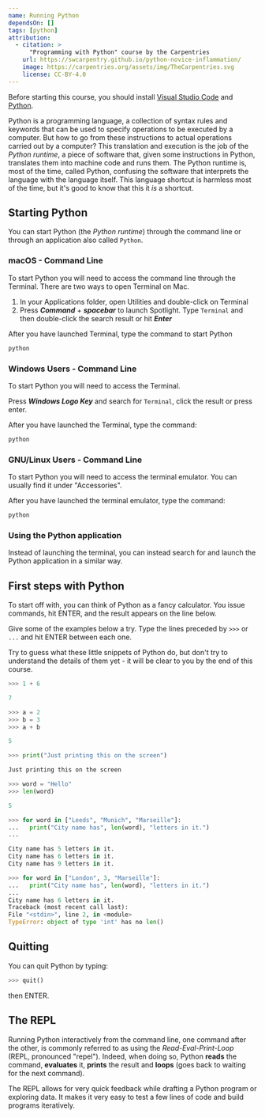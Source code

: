 ```yaml
---
name: Running Python
dependsOn: []
tags: [python]
attribution:
  - citation: >
      "Programming with Python" course by the Carpentries
    url: https://swcarpentry.github.io/python-novice-inflammation/
    image: https://carpentries.org/assets/img/TheCarpentries.svg
    license: CC-BY-4.0
---
```


Before starting this course, you should install [Visual Studio Code](https://code.visualstudio.com/) and [Python](https://www.python.org/).

Python is a programming language, a collection of syntax rules and keywords that can be used to specify operations to be executed by a computer.
But how to go from these instructions to actual operations carried out by a computer?
This translation and execution is the job of the _Python runtime_, a piece of software that, given some instructions in Python, translates them into machine code and runs them.
The Python runtime is, most of the time, called Python, confusing the software that interprets the language with the language
itself.
This language shortcut is harmless most of the time, but it's good to know that this it _is_ a shortcut.

## Starting Python

You can start Python (the _Python runtime_) through the command line or through an application also called
`Python`.

### macOS - Command Line

To start Python you will need to access the command line through the Terminal.
There are two ways to open Terminal on Mac.

1. In your Applications folder, open Utilities and double-click on Terminal
2. Press **_Command_** + **_spacebar_** to launch Spotlight. Type `Terminal` and then double-click the search result or hit **_Enter_**

After you have launched Terminal, type the command to start Python

```bash
python
```

### Windows Users - Command Line

To start Python you will need to access the Terminal.

Press **_Windows Logo Key_** and search for `Terminal`, click the result or press enter.

After you have launched the Terminal, type the command:

```bash
python
```

### GNU/Linux Users - Command Line

To start Python you will need to access the terminal emulator.
You can usually find it under "Accessories".

After you have launched the terminal emulator, type the command:

```bash
python
```

### Using the Python application

Instead of launching the terminal, you can instead search for and launch the Python application in a similar way.

## First steps with Python

To start off with, you can think of Python as a fancy calculator.
You issue commands, hit ENTER, and the result appears on the line below.

Give some of the examples below a try.
Type the lines preceded by `>>>` or `...` and hit ENTER between each one.

Try to guess what these little snippets of Python do, but don't try to understand the details of them yet - it will be clear to you by the end of this course.

```python nolint
>>> 1 + 6

7
```

```python nolint
>>> a = 2
>>> b = 3
>>> a + b

5
```

```python nolint
>>> print("Just printing this on the screen")

Just printing this on the screen
```

```python nolint
>>> word = "Hello"
>>> len(word)

5
```

```python nolint
>>> for word in ["Leeds", "Munich", "Marseille"]:
...   print("City name has", len(word), "letters in it.")
...

City name has 5 letters in it.
City name has 6 letters in it.
City name has 9 letters in it.
```

```python nolint
>>> for word in ["London", 3, "Marseille"]:
...   print("City name has", len(word), "letters in it.")
...
City name has 6 letters in it.
Traceback (most recent call last):
File "<stdin>", line 2, in <module>
TypeError: object of type 'int' has no len()
```

## Quitting

You can quit Python by typing:

```python nolint
>>> quit()
```

then ENTER.

## The REPL

Running Python interactively from the command line, one command after the other, is commonly referred to as using the _Read-Eval-Print-Loop_ (REPL, pronounced "repel").
Indeed, when doing so, Python **reads** the command, **evaluates** it, **prints** the result and **loops** (goes back to waiting for the next command).

The REPL allows for very quick feedback while drafting a Python program or exploring data.
It makes it very easy to test a few lines of code and build programs iteratively.
